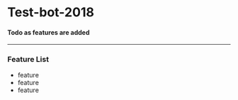 # Test-bot-2018  
#### Todo as features are added  
---
### **Feature List**
+ feature
+ feature
+ feature
